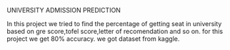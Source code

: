 UNIVERSITY ADMISSION PREDICTION


In this project we tried to find the percentage of getting seat in university based on gre score,tofel score,letter of recomendation and so on. for this project we get 80% accuracy. we got dataset from kaggle.
